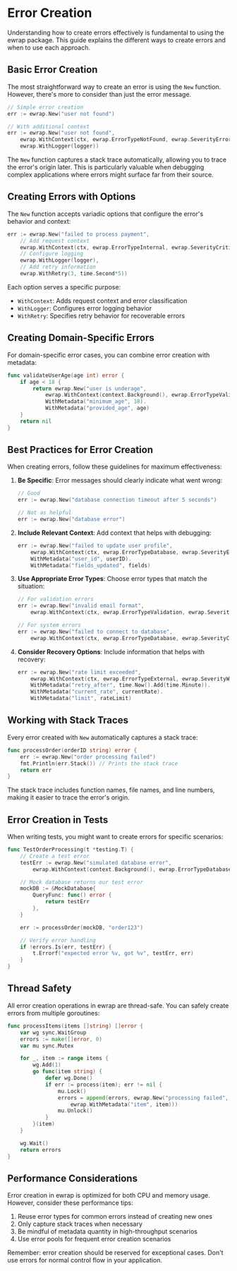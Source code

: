 # Error Creation

Understanding how to create errors effectively is fundamental to using the ewrap package. This guide explains the different ways to create errors and when to use each approach.

## Basic Error Creation

The most straightforward way to create an error is using the `New` function. However, there's more to consider than just the error message.

```go
// Simple error creation
err := ewrap.New("user not found")

// With additional context
err := ewrap.New("user not found",
    ewrap.WithContext(ctx, ewrap.ErrorTypeNotFound, ewrap.SeverityError),
    ewrap.WithLogger(logger))
```

The `New` function captures a stack trace automatically, allowing you to trace the error's origin later. This is particularly valuable when debugging complex applications where errors might surface far from their source.

## Creating Errors with Options

The `New` function accepts variadic options that configure the error's behavior and context:

```go
err := ewrap.New("failed to process payment",
    // Add request context
    ewrap.WithContext(ctx, ewrap.ErrorTypeInternal, ewrap.SeverityCritical),
    // Configure logging
    ewrap.WithLogger(logger),
    // Add retry information
    ewrap.WithRetry(3, time.Second*5))
```

Each option serves a specific purpose:

- `WithContext`: Adds request context and error classification
- `WithLogger`: Configures error logging behavior
- `WithRetry`: Specifies retry behavior for recoverable errors

## Creating Domain-Specific Errors

For domain-specific error cases, you can combine error creation with metadata:

```go
func validateUserAge(age int) error {
    if age < 18 {
        return ewrap.New("user is underage",
            ewrap.WithContext(context.Background(), ewrap.ErrorTypeValidation, ewrap.SeverityError)).
            WithMetadata("minimum_age", 18).
            WithMetadata("provided_age", age)
    }
    return nil
}
```

## Best Practices for Error Creation

When creating errors, follow these guidelines for maximum effectiveness:

1. **Be Specific**: Error messages should clearly indicate what went wrong:

    ```go
    // Good
    err := ewrap.New("database connection timeout after 5 seconds")

    // Not as helpful
    err := ewrap.New("database error")
    ```

2. **Include Relevant Context**: Add context that helps with debugging:

    ```go
    err := ewrap.New("failed to update user profile",
        ewrap.WithContext(ctx, ewrap.ErrorTypeDatabase, ewrap.SeverityError)).
        WithMetadata("user_id", userID).
        WithMetadata("fields_updated", fields)
    ```

3. **Use Appropriate Error Types**: Choose error types that match the situation:

    ```go
    // For validation errors
    err := ewrap.New("invalid email format",
        ewrap.WithContext(ctx, ewrap.ErrorTypeValidation, ewrap.SeverityWarning))

    // For system errors
    err := ewrap.New("failed to connect to database",
        ewrap.WithContext(ctx, ewrap.ErrorTypeDatabase, ewrap.SeverityCritical))
    ```

4. **Consider Recovery Options**: Include information that helps with recovery:

    ```go
    err := ewrap.New("rate limit exceeded",
        ewrap.WithContext(ctx, ewrap.ErrorTypeExternal, ewrap.SeverityWarning)).
        WithMetadata("retry_after", time.Now().Add(time.Minute)).
        WithMetadata("current_rate", currentRate).
        WithMetadata("limit", rateLimit)
    ```

## Working with Stack Traces

Every error created with `New` automatically captures a stack trace:

```go
func processOrder(orderID string) error {
    err := ewrap.New("order processing failed")
    fmt.Println(err.Stack()) // Prints the stack trace
    return err
}
```

The stack trace includes function names, file names, and line numbers, making it easier to trace the error's origin.

## Error Creation in Tests

When writing tests, you might want to create errors for specific scenarios:

```go
func TestOrderProcessing(t *testing.T) {
    // Create a test error
    testErr := ewrap.New("simulated database error",
        ewrap.WithContext(context.Background(), ewrap.ErrorTypeDatabase, ewrap.SeverityError))

    // Mock database returns our test error
    mockDB := &MockDatabase{
        QueryFunc: func() error {
            return testErr
        },
    }

    err := processOrder(mockDB, "order123")

    // Verify error handling
    if !errors.Is(err, testErr) {
        t.Errorf("expected error %v, got %v", testErr, err)
    }
}
```

## Thread Safety

All error creation operations in ewrap are thread-safe. You can safely create errors from multiple goroutines:

```go
func processItems(items []string) []error {
    var wg sync.WaitGroup
    errors := make([]error, 0)
    var mu sync.Mutex

    for _, item := range items {
        wg.Add(1)
        go func(item string) {
            defer wg.Done()
            if err := process(item); err != nil {
                mu.Lock()
                errors = append(errors, ewrap.New("processing failed",
                    ewrap.WithMetadata("item", item)))
                mu.Unlock()
            }
        }(item)
    }

    wg.Wait()
    return errors
}
```

## Performance Considerations

Error creation in ewrap is optimized for both CPU and memory usage. However, consider these performance tips:

1. Reuse error types for common errors instead of creating new ones
2. Only capture stack traces when necessary
3. Be mindful of metadata quantity in high-throughput scenarios
4. Use error pools for frequent error creation scenarios

Remember: error creation should be reserved for exceptional cases. Don't use errors for normal control flow in your application.
